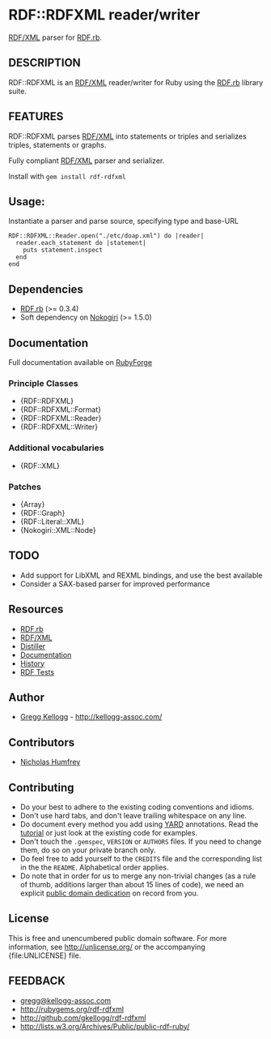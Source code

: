 # RDF::RDFXML reader/writer

[RDF/XML][RDF/XML] parser for [RDF.rb][RDF.rb].

## DESCRIPTION

RDF::RDFXML is an [RDF/XML][RDF/XML] reader/writer for Ruby using the [RDF.rb][RDF.rb] library suite.

## FEATURES
RDF::RDFXML parses [RDF/XML][RDF/XML] into statements or triples and serializes triples, statements or graphs.

Fully compliant [RDF/XML][RDF/XML] parser and serializer.

Install with `gem install rdf-rdfxml`

## Usage:
Instantiate a parser and parse source, specifying type and base-URL

    RDF::RDFXML::Reader.open("./etc/doap.xml") do |reader|
      reader.each_statement do |statement|
        puts statement.inspect
      end
    end

## Dependencies
* [RDF.rb](http://rubygems.org/gems/rdf) (>= 0.3.4)
* Soft dependency on [Nokogiri](http://rubygems.org/gems/nokogiri) (>= 1.5.0)

## Documentation
Full documentation available on [RubyForge](http://rubydoc.info/github/gkellogg/rdf-rdfxml/master/frames)

### Principle Classes
* {RDF::RDFXML}
* {RDF::RDFXML::Format}
* {RDF::RDFXML::Reader}
* {RDF::RDFXML::Writer}

### Additional vocabularies
* {RDF::XML}

### Patches
* {Array}
* {RDF::Graph}
* {RDF::Literal::XML}
* {Nokogiri::XML::Node}

## TODO
* Add support for LibXML and REXML bindings, and use the best available
* Consider a SAX-based parser for improved performance

## Resources
* [RDF.rb][RDF.rb]
* [RDF/XML][RDF/XML]
* [Distiller](http://distiller.kellogg-assoc)
* [Documentation](http://rdf.rubyforge.org/rdfxml)
* [History](file:file.History.html)
* [RDF Tests](http://www.w3.org/2000/10/rdf-tests/rdfcore/allTestCases.html)

## Author
* [Gregg Kellogg](http://github.com/gkellogg) - <http://kellogg-assoc.com/>

## Contributors
* [Nicholas Humfrey](http://github.com/njh)

## Contributing

* Do your best to adhere to the existing coding conventions and idioms.
* Don't use hard tabs, and don't leave trailing whitespace on any line.
* Do document every method you add using [YARD][] annotations. Read the
  [tutorial][YARD-GS] or just look at the existing code for examples.
* Don't touch the `.gemspec`, `VERSION` or `AUTHORS` files. If you need to
  change them, do so on your private branch only.
* Do feel free to add yourself to the `CREDITS` file and the corresponding
  list in the the `README`. Alphabetical order applies.
* Do note that in order for us to merge any non-trivial changes (as a rule
  of thumb, additions larger than about 15 lines of code), we need an
  explicit [public domain dedication][PDD] on record from you.

## License

This is free and unencumbered public domain software. For more information,
see <http://unlicense.org/> or the accompanying {file:UNLICENSE} file.

## FEEDBACK

* gregg@kellogg-assoc.com
* <http://rubygems.org/rdf-rdfxml>
* <http://github.com/gkellogg/rdf-rdfxml>
* <http://lists.w3.org/Archives/Public/public-rdf-ruby/>

[RDF.rb]:   http://rdf.rubyforge.org/
[RDF/XML]:  http://www.w3.org/TR/REC-rdf-syntax/  "RDF/XML Syntax Specification"
[YARD]:     http://yardoc.org/
[YARD-GS]:  http://rubydoc.info/docs/yard/file/docs/GettingStarted.md
[PDD]:      http://lists.w3.org/Archives/Public/public-rdf-ruby/2010May/0013.html
